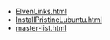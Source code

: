 * [ElvenLinks.html](ElvenLinks.html)
* [InstallPristineLubuntu.html](InstallPristineLubuntu.html)
* [master-list.html](master-list.html)